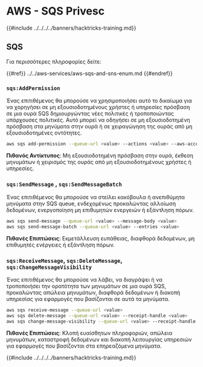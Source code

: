 # AWS - SQS Privesc

{{#include ../../../../banners/hacktricks-training.md}}

## SQS

Για περισσότερες πληροφορίες δείτε:

{{#ref}}
../../aws-services/aws-sqs-and-sns-enum.md
{{#endref}}

### `sqs:AddPermission`

Ένας επιτιθέμενος θα μπορούσε να χρησιμοποιήσει αυτό το δικαίωμα για να χορηγήσει σε μη εξουσιοδοτημένους χρήστες ή υπηρεσίες πρόσβαση σε μια ουρά SQS δημιουργώντας νέες πολιτικές ή τροποποιώντας υπάρχουσες πολιτικές. Αυτό μπορεί να οδηγήσει σε μη εξουσιοδοτημένη πρόσβαση στα μηνύματα στην ουρά ή σε χειραγώγηση της ουράς από μη εξουσιοδοτημένες οντότητες.
```bash
aws sqs add-permission --queue-url <value> --actions <value> --aws-account-ids <value> --label <value>
```
**Πιθανός Αντίκτυπος**: Μη εξουσιοδοτημένη πρόσβαση στην ουρά, έκθεση μηνυμάτων ή χειρισμός της ουράς από μη εξουσιοδοτημένους χρήστες ή υπηρεσίες.

### `sqs:SendMessage` , `sqs:SendMessageBatch`

Ένας επιτιθέμενος θα μπορούσε να στείλει κακόβουλα ή ανεπιθύμητα μηνύματα στην SQS queue, ενδεχομένως προκαλώντας αλλοίωση δεδομένων, ενεργοποίηση μη επιθυμητών ενεργειών ή εξάντληση πόρων.
```bash
aws sqs send-message --queue-url <value> --message-body <value>
aws sqs send-message-batch --queue-url <value> --entries <value>
```
**Πιθανές Επιπτώσεις**: Εκμετάλλευση ευπάθειας, διαφθορά δεδομένων, μη επιθυμητές ενέργειες ή εξάντληση πόρων.

### `sqs:ReceiveMessage`, `sqs:DeleteMessage`, `sqs:ChangeMessageVisibility`

Ένας επιτιθέμενος θα μπορούσε να λάβει, να διαγράψει ή να τροποποιήσει την ορατότητα των μηνυμάτων σε μια ουρά SQS, προκαλώντας απώλεια μηνυμάτων, διαφθορά δεδομένων ή διακοπή υπηρεσίας για εφαρμογές που βασίζονται σε αυτά τα μηνύματα.
```bash
aws sqs receive-message --queue-url <value>
aws sqs delete-message --queue-url <value> --receipt-handle <value>
aws sqs change-message-visibility --queue-url <value> --receipt-handle <value> --visibility-timeout <value>
```
**Πιθανές Επιπτώσεις**: Κλοπή ευαίσθητων πληροφοριών, απώλεια μηνυμάτων, καταστροφή δεδομένων και διακοπή λειτουργίας υπηρεσιών για εφαρμογές που βασίζονται στα επηρεαζόμενα μηνύματα.

{{#include ../../../../banners/hacktricks-training.md}}
